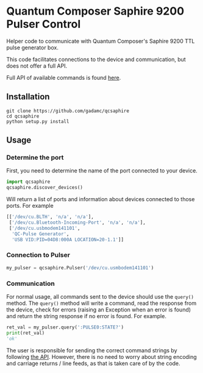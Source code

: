 # Quantum Composer Saphire 9200 Pulser Control

Helper code to communicate with Quantum Composer's
Saphire 9200 TTL pulse generator box.

This code facilitates connections to the device and communication, but
does not offer a full API.

Full API of available commands is found [here](https://www.quantumcomposers.com/_files/ugd/fe3f06_357ff95b25534660b8390c0305582a3f.pdf).

## Installation

```
git clone https://github.com/gadamc/qcsaphire
cd qcsaphire
python setup.py install
```

## Usage

### Determine the port

First, you need to determine the name of the port connected to your device.

```python
import qcsaphire
qcsaphire.discover_devices()
```

Will return a list of ports and information about devices connected to those ports.
For example

```python
[['/dev/cu.BLTH', 'n/a', 'n/a'],
 ['/dev/cu.Bluetooth-Incoming-Port', 'n/a', 'n/a'],
 ['/dev/cu.usbmodem141101',
  'QC-Pulse Generator',
  'USB VID:PID=04D8:000A LOCATION=20-1.1']]
```

### Connection to Pulser

```python
my_pulser = qcsaphire.Pulser('/dev/cu.usmbodem141101')
```

### Communication

For normal usage, all commands sent to the device should use the `query()` method.
The `query()` method will write a command, read the response from the device,
check for errors (raising an Exception when an error is found) and return the string
response if no error is found. For example.

```python
ret_val = my_pulser.query(':PULSE0:STATE?')
print(ret_val)
'ok'
```

The user is responsible for sending the correct command strings by following
[the API](https://www.quantumcomposers.com/_files/ugd/fe3f06_357ff95b25534660b8390c0305582a3f.pdf).
However, there is no need to worry about string encoding and carriage returns / line feeds,
as that is taken care of by the code.
